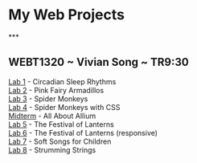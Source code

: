 <h1>My Web Projects</h1>
***
<h2>WEBT1320 ~ Vivian Song ~ TR9:30</h2>
<a href="hello_world/index.html" target="_blank">Lab 1</a> - Circadian Sleep Rhythms
<br><a href="lab_2/index.html" target="_blank">Lab 2</a> - Pink Fairy Armadillos
<br><a href="lab_3/index.html" target="_blank">Lab 3</a> - Spider Monkeys
<br><a href="lab_4/index.html" target="_blank">Lab 4</a> - Spider Monkeys with CSS
<br><a href="mid-term/index.html" target="_blank">Midterm</a> - All About Allium
<br><a href="lab_5/index.html" target="_blank">Lab 5</a> - The Festival of Lanterns
<br><a href="lab_6/index.html" target="_blank">Lab 6</a> - The Festival of Lanterns (responsive)
<br><a href="lab_7/index.html" target="_blank">Lab 7</a> - Soft Songs for Children
<br><a href="lab_8/index.html" target="_blank">Lab 8</a> - Strumming Strings